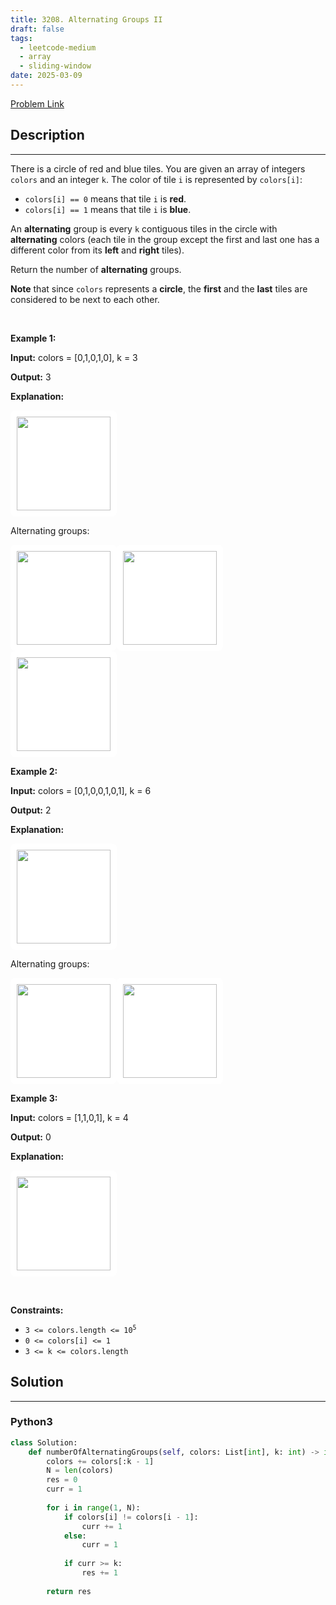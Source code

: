 ```yaml
---
title: 3208. Alternating Groups II
draft: false
tags: 
  - leetcode-medium
  - array
  - sliding-window
date: 2025-03-09
---
```


[Problem Link](https://leetcode.com/problems/alternating-groups-ii/)

## Description

---
<p>There is a circle of red and blue tiles. You are given an array of integers <code>colors</code> and an integer <code>k</code>. The color of tile <code>i</code> is represented by <code>colors[i]</code>:</p>

<ul>
	<li><code>colors[i] == 0</code> means that tile <code>i</code> is <strong>red</strong>.</li>
	<li><code>colors[i] == 1</code> means that tile <code>i</code> is <strong>blue</strong>.</li>
</ul>

<p>An <strong>alternating</strong> group is every <code>k</code> contiguous tiles in the circle with <strong>alternating</strong> colors (each tile in the group except the first and last one has a different color from its <strong>left</strong> and <strong>right</strong> tiles).</p>

<p>Return the number of <strong>alternating</strong> groups.</p>

<p><strong>Note</strong> that since <code>colors</code> represents a <strong>circle</strong>, the <strong>first</strong> and the <strong>last</strong> tiles are considered to be next to each other.</p>

<p>&nbsp;</p>
<p><strong class="example">Example 1:</strong></p>

<div class="example-block">
<p><strong>Input:</strong> <span class="example-io">colors = [0,1,0,1,0], k = 3</span></p>

<p><strong>Output:</strong> <span class="example-io">3</span></p>

<p><strong>Explanation:</strong></p>

<p><strong><img alt="" data-darkreader-inline-bgcolor="" data-darkreader-inline-bgimage="" src="https://assets.leetcode.com/uploads/2024/06/19/screenshot-2024-05-28-183519.png" style="width: 150px; height: 150px; padding: 10px; background: rgb(255, 255, 255); border-radius: 0.5rem; --darkreader-inline-bgimage: initial; --darkreader-inline-bgcolor: #181a1b;" /></strong></p>

<p>Alternating groups:</p>

<p><img alt="" data-darkreader-inline-bgcolor="" data-darkreader-inline-bgimage="" src="https://assets.leetcode.com/uploads/2024/05/28/screenshot-2024-05-28-182448.png" style="width: 150px; height: 150px; padding: 10px; background: rgb(255, 255, 255); border-radius: 0.5rem; --darkreader-inline-bgimage: initial; --darkreader-inline-bgcolor: #181a1b;" /><img alt="" data-darkreader-inline-bgcolor="" data-darkreader-inline-bgimage="" src="https://assets.leetcode.com/uploads/2024/05/28/screenshot-2024-05-28-182844.png" style="width: 150px; height: 150px; padding: 10px; background: rgb(255, 255, 255); border-radius: 0.5rem; --darkreader-inline-bgimage: initial; --darkreader-inline-bgcolor: #181a1b;" /><img alt="" data-darkreader-inline-bgcolor="" data-darkreader-inline-bgimage="" src="https://assets.leetcode.com/uploads/2024/05/28/screenshot-2024-05-28-183057.png" style="width: 150px; height: 150px; padding: 10px; background: rgb(255, 255, 255); border-radius: 0.5rem; --darkreader-inline-bgimage: initial; --darkreader-inline-bgcolor: #181a1b;" /></p>
</div>

<p><strong class="example">Example 2:</strong></p>

<div class="example-block">
<p><strong>Input:</strong> <span class="example-io">colors = [0,1,0,0,1,0,1], k = 6</span></p>

<p><strong>Output:</strong> <span class="example-io">2</span></p>

<p><strong>Explanation:</strong></p>

<p><strong><img alt="" data-darkreader-inline-bgcolor="" data-darkreader-inline-bgimage="" src="https://assets.leetcode.com/uploads/2024/06/19/screenshot-2024-05-28-183907.png" style="width: 150px; height: 150px; padding: 10px; background: rgb(255, 255, 255); border-radius: 0.5rem; --darkreader-inline-bgimage: initial; --darkreader-inline-bgcolor: #181a1b;" /></strong></p>

<p>Alternating groups:</p>

<p><img alt="" data-darkreader-inline-bgcolor="" data-darkreader-inline-bgimage="" src="https://assets.leetcode.com/uploads/2024/06/19/screenshot-2024-05-28-184128.png" style="width: 150px; height: 150px; padding: 10px; background: rgb(255, 255, 255); border-radius: 0.5rem; --darkreader-inline-bgimage: initial; --darkreader-inline-bgcolor: #181a1b;" /><img alt="" data-darkreader-inline-bgcolor="" data-darkreader-inline-bgimage="" src="https://assets.leetcode.com/uploads/2024/06/19/screenshot-2024-05-28-184240.png" style="width: 150px; height: 150px; padding: 10px; background: rgb(255, 255, 255); border-radius: 0.5rem; --darkreader-inline-bgimage: initial; --darkreader-inline-bgcolor: #181a1b;" /></p>
</div>

<p><strong class="example">Example 3:</strong></p>

<div class="example-block">
<p><strong>Input:</strong> <span class="example-io">colors = [1,1,0,1], k = 4</span></p>

<p><strong>Output:</strong> <span class="example-io">0</span></p>

<p><strong>Explanation:</strong></p>

<p><img alt="" data-darkreader-inline-bgcolor="" data-darkreader-inline-bgimage="" src="https://assets.leetcode.com/uploads/2024/06/19/screenshot-2024-05-28-184516.png" style="width: 150px; height: 150px; padding: 10px; background: rgb(255, 255, 255); border-radius: 0.5rem; --darkreader-inline-bgimage: initial; --darkreader-inline-bgcolor: #181a1b;" /></p>
</div>

<p>&nbsp;</p>
<p><strong>Constraints:</strong></p>

<ul>
	<li><code>3 &lt;= colors.length &lt;= 10<sup>5</sup></code></li>
	<li><code>0 &lt;= colors[i] &lt;= 1</code></li>
	<li><code>3 &lt;= k &lt;= colors.length</code></li>
</ul>


## Solution

---
### Python3
``` py title='alternating-groups-ii'
class Solution:
    def numberOfAlternatingGroups(self, colors: List[int], k: int) -> int:
        colors += colors[:k - 1]
        N = len(colors)
        res = 0
        curr = 1
        
        for i in range(1, N):
            if colors[i] != colors[i - 1]:
                curr += 1
            else:
                curr = 1
                
            if curr >= k:
                res += 1
        
        return res
```

